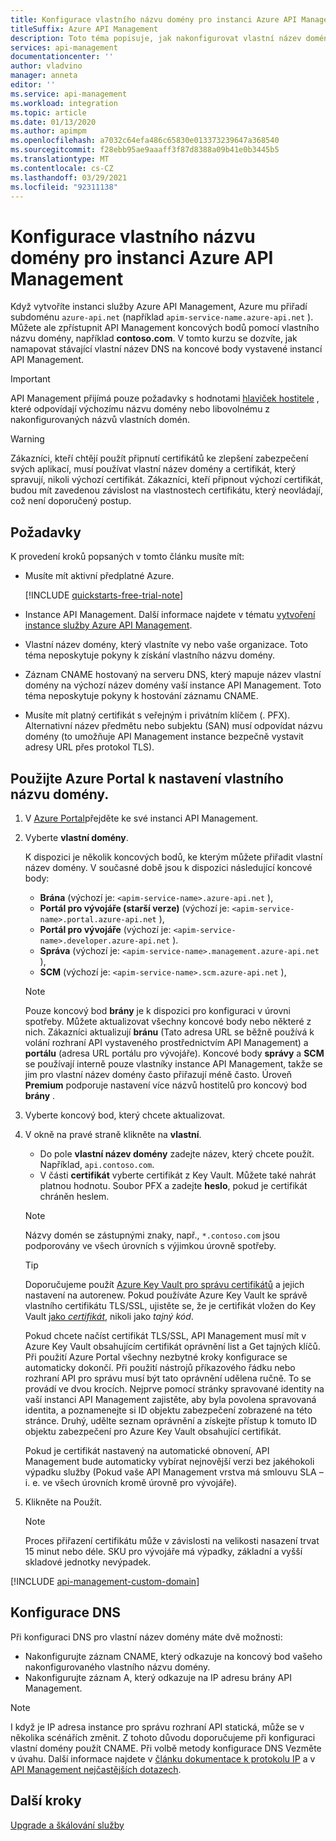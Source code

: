 ```yaml
---
title: Konfigurace vlastního názvu domény pro instanci Azure API Management
titleSuffix: Azure API Management
description: Toto téma popisuje, jak nakonfigurovat vlastní název domény pro instanci Azure API Management.
services: api-management
documentationcenter: ''
author: vladvino
manager: anneta
editor: ''
ms.service: api-management
ms.workload: integration
ms.topic: article
ms.date: 01/13/2020
ms.author: apimpm
ms.openlocfilehash: a7032c64efa486c65830e013373239647a368540
ms.sourcegitcommit: f28ebb95ae9aaaff3f87d8388a09b41e0b3445b5
ms.translationtype: MT
ms.contentlocale: cs-CZ
ms.lasthandoff: 03/29/2021
ms.locfileid: "92311138"
---
```

# <a name="configure-a-custom-domain-name-for-your-azure-api-management-instance"></a>Konfigurace vlastního názvu domény pro instanci Azure API Management

Když vytvoříte instanci služby Azure API Management, Azure mu přiřadí subdoménu `azure-api.net` (například `apim-service-name.azure-api.net` ). Můžete ale zpřístupnit API Management koncových bodů pomocí vlastního názvu domény, například **contoso.com**. V tomto kurzu se dozvíte, jak namapovat stávající vlastní název DNS na koncové body vystavené instancí API Management.

> [!IMPORTANT]
> API Management přijímá pouze požadavky s hodnotami [hlaviček hostitele](https://tools.ietf.org/html/rfc2616#section-14.23) , které odpovídají výchozímu názvu domény nebo libovolnému z nakonfigurovaných názvů vlastních domén.

> [!WARNING]
> Zákazníci, kteří chtějí použít připnutí certifikátů ke zlepšení zabezpečení svých aplikací, musí používat vlastní název domény a certifikát, který spravují, nikoli výchozí certifikát. Zákazníci, kteří připnout výchozí certifikát, budou mít zavedenou závislost na vlastnostech certifikátu, který neovládají, což není doporučený postup.

## <a name="prerequisites"></a>Požadavky

K provedení kroků popsaných v tomto článku musíte mít:

-   Musíte mít aktivní předplatné Azure.

    [!INCLUDE [quickstarts-free-trial-note](../../includes/quickstarts-free-trial-note.md)]

-   Instance API Management. Další informace najdete v tématu [vytvoření instance služby Azure API Management](get-started-create-service-instance.md).
-   Vlastní název domény, který vlastníte vy nebo vaše organizace. Toto téma neposkytuje pokyny k získání vlastního názvu domény.
-   Záznam CNAME hostovaný na serveru DNS, který mapuje název vlastní domény na výchozí název domény vaší instance API Management. Toto téma neposkytuje pokyny k hostování záznamu CNAME.
-   Musíte mít platný certifikát s veřejným i privátním klíčem (. PFX). Alternativní název předmětu nebo subjektu (SAN) musí odpovídat názvu domény (to umožňuje API Management instance bezpečně vystavit adresy URL přes protokol TLS).

## <a name="use-the-azure-portal-to-set-a-custom-domain-name"></a>Použijte Azure Portal k nastavení vlastního názvu domény.

1. V [Azure Portal](https://portal.azure.com/)přejděte ke své instanci API Management.
1. Vyberte **vlastní domény**.

    K dispozici je několik koncových bodů, ke kterým můžete přiřadit vlastní název domény. V současné době jsou k dispozici následující koncové body:

    - **Brána** (výchozí je: `<apim-service-name>.azure-api.net` ),
    - **Portál pro vývojáře (starší verze)** (výchozí je: `<apim-service-name>.portal.azure-api.net` ),
    - **Portál pro vývojáře** (výchozí je: `<apim-service-name>.developer.azure-api.net` ).
    - **Správa** (výchozí je: `<apim-service-name>.management.azure-api.net` ),
    - **SCM** (výchozí je: `<apim-service-name>.scm.azure-api.net` ),

    > [!NOTE]
    > Pouze koncový bod **brány** je k dispozici pro konfiguraci v úrovni spotřeby.
    > Můžete aktualizovat všechny koncové body nebo některé z nich. Zákazníci aktualizují **bránu** (Tato adresa URL se běžně používá k volání rozhraní API vystaveného prostřednictvím API Management) a **portálu** (adresa URL portálu pro vývojáře).
    > Koncové body **správy** a **SCM** se používají interně pouze vlastníky instance API Management, takže se jim pro vlastní název domény často přiřazují méně často.
    > Úroveň **Premium** podporuje nastavení více názvů hostitelů pro koncový bod **brány** .

1. Vyberte koncový bod, který chcete aktualizovat.
1. V okně na pravé straně klikněte na **vlastní**.

    - Do pole **vlastní název domény** zadejte název, který chcete použít. Například, `api.contoso.com`.
    - V části **certifikát** vyberte certifikát z Key Vault. Můžete také nahrát platnou hodnotu. Soubor PFX a zadejte **heslo**, pokud je certifikát chráněn heslem.

    > [!NOTE]
    > Názvy domén se zástupnými znaky, např., `*.contoso.com` jsou podporovány ve všech úrovních s výjimkou úrovně spotřeby.

    > [!TIP]
    > Doporučujeme použít [Azure Key Vault pro správu certifikátů](../key-vault/certificates/about-certificates.md) a jejich nastavení na autorenew.
    > Pokud používáte Azure Key Vault ke správě vlastního certifikátu TLS/SSL, ujistěte se, že je certifikát vložen do Key Vault [jako _certifikát_](/rest/api/keyvault/createcertificate/createcertificate), nikoli jako _tajný kód_.
    >
    > Pokud chcete načíst certifikát TLS/SSL, API Management musí mít v Azure Key Vault obsahujícím certifikát oprávnění list a Get tajných klíčů. Při použití Azure Portal všechny nezbytné kroky konfigurace se automaticky dokončí. Při použití nástrojů příkazového řádku nebo rozhraní API pro správu musí být tato oprávnění udělena ručně. To se provádí ve dvou krocích. Nejprve pomocí stránky spravované identity na vaší instanci API Management zajistěte, aby byla povolena spravovaná identita, a poznamenejte si ID objektu zabezpečení zobrazené na této stránce. Druhý, udělte seznam oprávnění a získejte přístup k tomuto ID objektu zabezpečení pro Azure Key Vault obsahující certifikát.
    >
    > Pokud je certifikát nastavený na automatické obnovení, API Management bude automaticky vybírat nejnovější verzi bez jakéhokoli výpadku služby (Pokud vaše API Management vrstva má smlouvu SLA – i. e. ve všech úrovních kromě úrovně pro vývojáře).

1. Klikněte na Použít.

    > [!NOTE]
    > Proces přiřazení certifikátu může v závislosti na velikosti nasazení trvat 15 minut nebo déle. SKU pro vývojáře má výpadky, základní a vyšší skladové jednotky nevýpadek.

[!INCLUDE [api-management-custom-domain](../../includes/api-management-custom-domain.md)]

## <a name="dns-configuration"></a>Konfigurace DNS

Při konfiguraci DNS pro vlastní název domény máte dvě možnosti:

-   Nakonfigurujte záznam CNAME, který odkazuje na koncový bod vašeho nakonfigurovaného vlastního názvu domény.
-   Nakonfigurujte záznam A, který odkazuje na IP adresu brány API Management.

> [!NOTE]
> I když je IP adresa instance pro správu rozhraní API statická, může se v několika scénářích změnit. Z tohoto důvodu doporučujeme při konfiguraci vlastní domény použít CNAME. Při volbě metody konfigurace DNS Vezměte v úvahu. Další informace najdete v [článku dokumentace k protokolu IP](api-management-howto-ip-addresses.md#changes-to-the-ip-addresses) a v [API Management nejčastějších dotazech](api-management-faq.md#how-can-i-secure-the-connection-between-the-api-management-gateway-and-my-back-end-services).

## <a name="next-steps"></a>Další kroky

[Upgrade a škálování služby](upgrade-and-scale.md)
